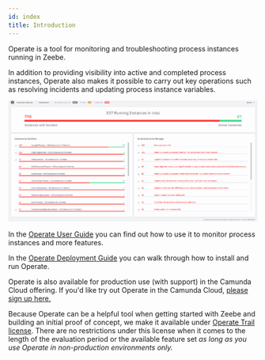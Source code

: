 ```yaml
---
id: index
title: Introduction
---
```


Operate is a tool for monitoring and troubleshooting process instances running in Zeebe.

<!--
import ThemedImage from '@theme/ThemedImage';

<ThemedImage
alt="Operate Introduction"
sources={{
light: useBaseUrl('img/operate-introduction_light.png'),
dark: useBaseUrl('img/operate-introduction_dark.png'),
}}
/>;
-->
In addition to providing visibility into active and completed process instances, Operate also makes it possible to carry out key operations such as resolving <!-- FIXME: [incidents](/reference/incidents.html) --> incidents and updating process instance variables.

![operate-introduction](img/operate-introduction_light.png)

In the [Operate User Guide](/components/operate/userguide/basic-operate-navigation.md) you can find out how to use it to monitor process instances and more features.

In the [Operate Deployment Guide](/components/operate/deployment/install-and-start.md) you can walk through how to install and run Operate.

Operate is also available for production use (with support) in the Camunda Cloud offering.
If you'd like try out Operate in the Camunda Cloud, [please sign up here.](https://accounts.cloud.camunda.io/signup)

Because Operate can be a helpful tool when getting started with Zeebe and building an initial proof of concept, we make it available under [Operate Trail license](https://camunda.com/legal/terms/cloud-terms-and-conditions/general-terms-and-conditions-for-the-operate-trial-version/). There are no restrictions under this license when it comes to the length of the evaluation period or the available feature set _as long as you use Operate in non-production environments only._

